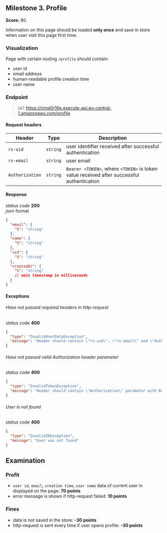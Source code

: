 ## Milestone 3. Profile

**Score:** 80

Information on this page should be loaded **only once** and save in store when user visit this page
first
time.

### Visualization

Page with certain routing `/profile` should contain:

- user id
- email address
- human-readable profile creation time
- user name

### Endpoint

> `GET` https://cinqj0r16e.execute-api.eu-central-1.amazonaws.com/profile

#### Request headers

| Header          | Type     | Description                                                                               |
| --------------- | -------- | ----------------------------------------------------------------------------------------- |
| `rs-uid`        | `string` | user identifier received after successful authentication                                  |
| `rs-email`      | `string` | user email                                                                                |
| `Authorization` | `string` | `Bearer <TOKEN>`, where `<TOKEN>` is token value received after successful authentication |

#### Response

_status code_ **200**  
_json_ format

```json
{
  "email": {
    "S": "string"
  },
  "name": {
    "S": "string"
  },
  "uid": {
    "S": "string"
  },
  "createdAt": {
    "S": "string"
    // unix timestamp in milliseconds
  }
}
```

#### Exceptions

###### Have not passed required headers in http-request

_status code_ **400**

```json
{
  "type": "InvalidUserDataException",
  "message": "Header should contain \"rs-uid\", \"rs-email\" and \"Authorization\" parameters."
}
```

###### Have not passed valid Authorization header parameter

_status code_ **400**

```json
{
  "type": "InvalidTokenException",
  "message": "Header should contain \"Authorization\" parameter with Bearer code."
}
```

###### User is not found

_status code_ **400**

```json
{
  "type": "InvalidIDException",
  "message": "User was not found"
}
```

## Examination

### Profit

- `user id`, `email`, `creation time`, `user name` data of current user in
  displayed on the page: **70 points**
- error message is shown if http-request failed: **10 points**

### Fines

- data is not saved in the store: **-30 points**
- http-request is sent every time if user opens profile: **-30 points**
